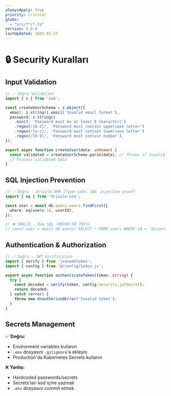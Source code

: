 ```yaml
---
alwaysApply: true
priority: critical
globs:
  - "src/**/*.ts"
version: 5.0.0
lastUpdated: 2025-01-27
---
```


# 🔒 Security Kuralları

## Input Validation

```typescript
// ✅ Doğru Validation
import { z } from 'zod';

const createUserSchema = z.object({
  email: z.string().email('Invalid email format'),
  password: z.string()
    .min(8, 'Password must be at least 8 characters')
    .regex(/[A-Z]/, 'Password must contain uppercase letter')
    .regex(/[a-z]/, 'Password must contain lowercase letter')
    .regex(/[0-9]/, 'Password must contain number'),
});

export async function createUser(data: unknown) {
  const validated = createUserSchema.parse(data); // Throws if invalid
  // Process validated data
}
```

## SQL Injection Prevention

```typescript
// ✅ Doğru - Drizzle ORM (Type-safe, SQL injection proof)
import { eq } from 'drizzle-orm';

const user = await db.query.users.findFirst({
  where: eq(users.id, userId),
});

// ❌ YANLIŞ - Raw SQL (NEVER DO THIS)
// const user = await db.query(`SELECT * FROM users WHERE id = '${userId}'`);
```

## Authentication & Authorization

```typescript
// ✅ Doğru - JWT Verification
import { verify } from 'jsonwebtoken';
import { config } from '@/config/index.js';

export async function authenticateToken(token: string) {
  try {
    const decoded = verify(token, config.security.jwtSecret);
    return decoded;
  } catch (error) {
    throw new UnauthorizedError('Invalid token');
  }
}
```

## Secrets Management

✅ **Doğru:**
- Environment variables kullanın
- `.env` dosyasını `.gitignore`'a ekleyin
- Production'da Kubernetes Secrets kullanın

❌ **Yanlış:**
- Hardcoded passwords/secrets
- Secrets'ları kod içine yazmak
- `.env` dosyasını commit etmek

